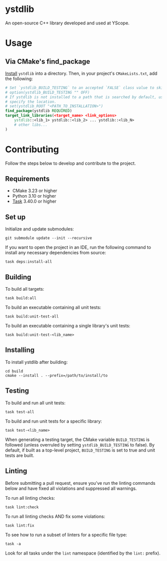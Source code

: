 # ystdlib
An open-source C++ library developed and used at YScope.

# Usage

## Via CMake's find_package

[Install](#installing-header) `ystdlib` into a directory. Then, in your project's `CMakeLists.txt`,
add the following:
```cmake
# Set `ystdlib_BUILD_TESTING` to an accepted `FALSE` class value to skip building unit tests.
# option(ystdlib_BUILD_TESTING "" OFF)
# If ystdlib is not installed to a path that is searched by default, use `ystdlib_ROOT` to manually
# specify the location.
# set(ystdlib_ROOT "<PATH_TO_INSTALLATION>")
find_package(ystdlib REQUIRED)
target_link_libraries(<target_name> <link_options>
    ystdlib::<lib_1> ystdlib::<lib_2> ... ystdlib::<lib_N>
    # other libs...
)
```

# Contributing
Follow the steps below to develop and contribute to the project.

## Requirements
* CMake 3.23 or higher
* Python 3.10 or higher
* [Task] 3.40.0 or higher

## Set up
Initialize and update submodules:
```shell
git submodule update --init --recursive
```

If you want to open the project in an IDE, run the following command to install any necessary
dependencies from source:
```shell
task deps:install-all
```

## Building
To build all targets:
```shell
task build:all
```

To build an executable containing all unit tests:
```shell
task build:unit-test-all
```

To build an executable containing a single library's unit tests:
```shell
task build:unit-test-<lib_name>
```

<h2 id="installing-header">Installing</h2>
To install ystdlib after building:

```shell
cd build
cmake --install . --prefix=/path/to/install/to
```

## Testing
To build and run all unit tests:
```shell
task test-all
```

To build and run unit tests for a specific library:
```shell
task test-<lib_name>
```

When generating a testing target, the CMake variable `BUILD_TESTING` is followed (unless overruled
by setting `ystdlib_BUILD_TESTING` to false). By default, if built as a top-level project,
`BUILD_TESTING` is set to true and unit tests are built.

## Linting
Before submitting a pull request, ensure you’ve run the linting commands below and have fixed all
violations and suppressed all warnings.

To run all linting checks:
```shell
task lint:check
```

To run all linting checks AND fix some violations:
```shell
task lint:fix
```

To see how to run a subset of linters for a specific file type:
```shell
task -a
```
Look for all tasks under the `lint` namespace (identified by the `lint:` prefix).

[Task]: https://taskfile.dev

